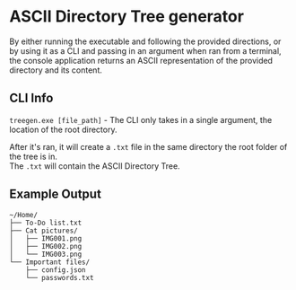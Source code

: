 # ASCII Directory Tree generator

By either running the executable and following the provided directions, or by using it as a CLI and passing in an argument when ran from a terminal, the console application returns an ASCII representation of the provided directory and its content.

## CLI Info

`treegen.exe [file_path]` - The CLI only takes in a single argument, the location of the root directory.

After it's ran, it will create a `.txt` file in the same directory the root folder of the tree is in.  
The `.txt` will contain the ASCII Directory Tree.

## Example Output

```
~/Home/
├── To-Do list.txt
├── Cat pictures/
│   ├── IMG001.png
│   ├── IMG002.png
│   └── IMG003.png
└── Important files/
    ├── config.json
    └── passwords.txt
```
